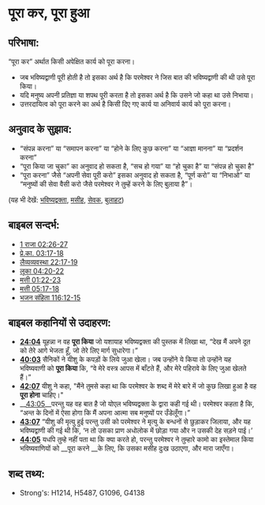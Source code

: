 # पूरा कर, पूरा हुआ #

## परिभाषा: ##

“पूरा कर” अर्थात किसी अपेक्षित कार्य को पूरा करना।

* जब भविष्यद्वाणी पूरी होती है तो इसका अर्थ है कि परमेश्वर ने जिस बात की भविष्यद्वाणी की थी उसे पूरा किया।
* यदि मनुष्य अपनी प्रतिज्ञा या शपथ पूरी करता है तो इसका अर्थ है कि उसने जो कहा था उसे निभाया।
* उत्तरदायित्व को पूरा करने का अर्थ है किसी दिए गए कार्य या अनिवार्य कार्य को पूरा करना।

## अनुवाद के सुझाव: ##

* “संपन्न करना” या “समापन करना” या “होने के लिए कुछ करना” या “आज्ञा मानना” या “प्रदर्शन करना”
* “पूरा किया जा चुका” का अनुवाद हो सकता है, “सच हो गया” या “हो चुका है” या “संपन्न हो चुका है”
* “पूरा करना” जैसे “अपनी सेवा पूरी करो” इसका अनुवाद हो सकता है, “पूर्ण करो” या “निभाओ” या “मनुष्यों की सेवा वैसी करो जैसे परमेश्वर ने तुम्हें करने के लिए बुलाया है”।

(यह भी देखें: [भविष्यद्वक्ता](../kt/prophet.md), [मसीह](../kt/christ.md), [सेवक](../kt/minister.md), [बुलाहट](../kt/call.md))

## बाइबल सन्दर्भ: ##

* [1 राजा 02:26-27](rc://hi/tn/help/1ki/02/26)
* [प्रे.का. 03:17-18](rc://hi/tn/help/act/03/17)
* [लैव्यव्यवस्था 22:17-19](rc://hi/tn/help/lev/22/17)
* [लूका 04:20-22](rc://hi/tn/help/luk/04/20)
* [मत्ती 01:22-23](rc://hi/tn/help/mat/01/22)
* [मत्ती 05:17-18](rc://hi/tn/help/mat/05/17)
* [भजन संहिता 116:12-15](rc://hi/tn/help/psa/116/012)

## बाइबल कहानियों से उदाहरण: ##

* __[24:04](rc://hi/tn/help/obs/24/04)__ यूहन्ना न वह __पूरा किया__ जो यशायाह भविष्यद्वक्ता की पुस्तक में लिखा था, “देख मैं अपने दूत को तेरे आगे भेजता हूँ, जो तेरे लिए मार्ग सुधारेगा।”
* __[40:03](rc://hi/tn/help/obs/40/03)__ सैनिकों ने यीशु के कपड़ों के लिये जुआ खेला। जब उन्होंने ये किया तो उन्होंने यह भविष्यवाणी को __पूरा किया__ कि, “वे मेरे वस्त्र आपस में बाँटते हैं, और मेरे पहिरावे के लिए जुआ खेलते हैं।”
* __[42:07](rc://hi/tn/help/obs/42/07)__ यीशु ने कहा, "मैंने तुमसे कहा था कि परमेश्वर के शब्द में मेरे बारे में जो कुछ लिखा हुआ है वह __पूरा होना__ चाहिए।"
* __[43:05](rc://hi/tn/help/obs/43/05)__परन्तु यह वह बात है जो योएल भविष्यद्वक्ता के द्वारा कही गई थी। परमेश्वर कहता है कि, “अन्त के दिनों में ऐसा होगा कि मैं अपना आत्मा सब मनुष्यों पर उँडेलूँगा।”
* __[43:07](rc://hi/tn/help/obs/43/07)__ “यीशु की मृत्यु हुई परन्तु उसी को परमेश्वर ने मृत्यु के बन्धनों से छुड़ाकर जिलाया, और यह भविष्यद्वाणी की गई थी कि, ‘न तो उसका प्राण अधोलोक में छोड़ा गया और न उसकी देह सड़ने पाई।’
* __[44:05](rc://hi/tn/help/obs/44/05)__  यधपि तुम्हे नहीं पता था कि क्या करते हो, परन्तु परमेश्वर ने तुम्हारे कामो का इस्तेमाल किया भविष्यवाणियों को __पूरा करने __के लिए, कि उसका मसीह दुःख उठाएगा, और मारा जाएँगा।


## शब्द तथ्य: ##

* Strong's: H1214, H5487, G1096, G4138
